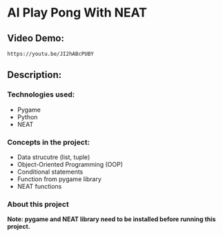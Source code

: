 # **AI Play Pong With NEAT**

## **Video Demo:**
`https://youtu.be/JI2hABcPUBY`

## **Description:**

### Technologies used:

- Pygame
- Python
- NEAT

### Concepts in the project:

- Data strucutre (list, tuple)
- Object-Oriented Programming (OOP)
- Conditional statements
- Function from pygame library
- NEAT functions

### About this project

**Note: pygame and NEAT library need to be installed before running this project.**
